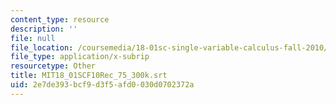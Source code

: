 ```yaml
---
content_type: resource
description: ''
file: null
file_location: /coursemedia/18-01sc-single-variable-calculus-fall-2010/2e7de393bcf9d3f5afd0030d0702372a_MIT18_01SCF10Rec_75_300k.srt
file_type: application/x-subrip
resourcetype: Other
title: MIT18_01SCF10Rec_75_300k.srt
uid: 2e7de393-bcf9-d3f5-afd0-030d0702372a
---
```

